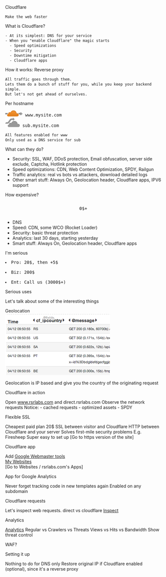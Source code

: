 Cloudflare

    Make the web faster

What is Cloudflare?

    - At its simplest: DNS for your service
    - When you "enable Cloudflare" the magic starts
      - Speed optimizations
      - Security
      - Downtime mitigation
      - Cloudflare apps

How it works:
Reverse proxy

    All traffic goes through them.
    Lets them do a bunch of stuff for you, while you keep your backend simple.
    But let's not get ahead of ourselves.

Per hostname

<pre><img src="cf-on.png"/> www.mysite.com
<img src="cf-off.png"/> sub.mysite.com</pre>

    All features enabled for www
    Only used as a DNS service for sub

What can they do?

  - Security: SSL, WAF, DDoS protection, Email obfuscation, server side exclude,
    Captcha, Hotlink protection
  - Speed optimizations: CDN, Web Content Optimization, SPDY, Railgun
  - Traffic analytics: real vs bots vs attackers, download detailed logs
  - Other smart stuff: Always On, Geolocation header, Cloudflare apps, IPV6 support

How expensive?<br>
<pre><p style="text-align:center">0$+<p></pre>

  - DNS
  - Speed: CDN, some WCO (Rocket Loader)
  - Security: basic threat protection
  - Analytics: last 30 days, starting yesterday
  - Smart stuff: Always On, Geolocation header, Cloudflare apps

I'm serious

<pre><li>Pro: 20$, then +5$</li>
<li>Biz: 200$</li>
<li>Ent: Call us (3000$+)</li></pre>

Serious uses

  Let's talk about some of the interesting things

Geolocation<br>
![Country Header](country-header.png)

  Geolocation is IP based and give you the country of the originating request

Cloudflare in action

  Open www.rsrlabs.com and direct.rsrlabs.com
  Observe the network requests
  Notice:
    - cached requests
    - optimized assets
    - SPDY

Flexible SSL

  Cheapest paid plan 20$
  SSL between visitor and Cloudflare
  HTTP between Cloudflare and your server
  Solves first-mile security problems
    E.g. Firesheep
  Super easy to set up
  [Go to https version of the site]

Cloudflare app

  Add [Google Webmaster tools](https://www.google.com/webmasters/tools/home)<br>
  [My Websites](https://www.cloudflare.com/my-websites)<br>
  [Go to Websites / rsrlabs.com's Apps]

App for Google Analytics

  Never forget tracking code in new templates again
  Enabled on any subdomain

Cloudflare requests

  Let's inspect web requests. direct vs cloudflare
  [Inspect](http://www.rsrlabs.com/inspect)

Analytics

  [Analytics](https://www.cloudflare.com/analytics)
  Regular vs Crawlers vs Threats
  Views vs Hits vs Bandwidth
  Show threat control

WAF?




Setting it up

  Nothing to do for DNS only
  Restore original IP if Cloudflare enabled (optional), since it's a reverse proxy

